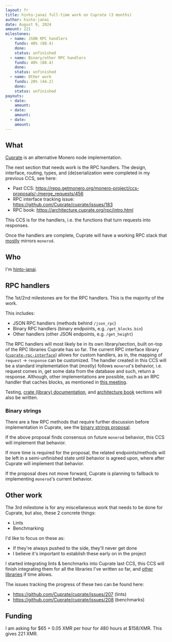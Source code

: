 ```yaml
---
layout: fr
title: hinto-janai full-time work on Cuprate (3 months)
author: hinto-janai
date: August 9, 2024
amount: 221
milestones:
  - name: JSON RPC handlers
    funds: 40% (88.4)
    done:
    status: unfinished
  - name: Binary/other RPC handlers
    funds: 40% (88.4)
    done:
    status: unfinished
  - name: Other work
    funds: 20% (44.2)
    done:
    status: unfinished
payouts:
  - date:
    amount:
  - date:
    amount:
  - date:
    amount:
---
```


## What
[Cuprate](https://github.com/Cuprate/cuprate) is an alternative Monero node implementation.

The next section that needs work is the RPC handlers. The design, interface, routing, types, and (de)serialization were completed in my previous CCS, see here:
- Past CCS: https://repo.getmonero.org/monero-project/ccs-proposals/-/merge_requests/456
- RPC interface tracking issue: https://github.com/Cuprate/cuprate/issues/183
- RPC book: https://architecture.cuprate.org/rpc/intro.html

This CCS is for the handlers, i.e. the functions that turn requests into responses.

Once the handlers are complete, Cuprate will have a working RPC stack that [mostly](https://architecture.cuprate.org/rpc/differences/intro.html) mirrors `monerod`.

## Who
I'm [hinto-janai](https://github.com/hinto-janai).

## RPC handlers
The 1st/2nd milestones are for the RPC handlers. This is the majority of the work.

This includes:
- JSON RPC handlers (methods behind `/json_rpc`)
- Binary RPC handlers (binary endpoints, e.g. `/get_blocks.bin`)
- Other handlers (other JSON endpoints, e.g. `/get_height`)

The RPC handlers will most likely be in its own library/section, built on-top of the RPC libraries Cuprate has so far. The current RPC interface library ([`cuprate-rpc-interface`](https://github.com/Cuprate/cuprate/tree/main/rpc/interface)) allows for custom handlers, as in, the mapping of `request` -> `response` can be customized. The handler created in this CCS will be a standard implementation that (mostly) follows `monerod`'s behavior, i.e. request comes in, get some data from the database and such, return a response. Although, other implementations are possible, such as an RPC handler that caches blocks, as mentioned in [this meeting](https://github.com/monero-project/meta/issues/996#issuecomment-2086710102).

Testing, [crate (library) documentation](https://doc.cuprate.org), and [architecture book](https://architecture.cuprate.org) sections will also be written.

### Binary strings
There are a few RPC methods that require further discussion before implementation in Cuprate, see the [binary strings proposal](https://github.com/monero-project/monero/issues/9422).

If the above proposal finds consensus on future `monerod` behavior, this CCS will implement that behavior.

If more time is required for the proposal, the related endpoints/methods will be left in a semi-unfinished state until behavior is agreed upon, where after Cuprate will implement that behavior.

If the proposal does not move forward, Cuprate is planning to fallback to implementing `monerod`'s current behavior.

## Other work
The 3rd milestone is for any miscellaneous work that needs to be done for Cuprate, but also, these 2 concrete things:
- Lints
- Benchmarking

I'd like to focus on these as:
- If they're always pushed to the side, they'll never get done
- I believe it's important to establish these early on in the project

I started integrating lints & benchmarks into Cuprate last CCS, this CCS will finish integrating them for all the libraries I've written so far, and [other libraries](https://architecture.cuprate.org/appendix/crates.html) if time allows.

The issues tracking the progress of these two can be found here:
- https://github.com/Cuprate/cuprate/issues/207 (lints)
- https://github.com/Cuprate/cuprate/issues/208 (benchmarks)

## Funding
I am asking for $65 + 0.05 XMR per hour for 480 hours at $158/XMR. This gives 221 XMR.
